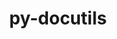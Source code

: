 ---
title: "py-docutils"
layout: cache
categories: [package, v0.20.2]
meta: {"versions": ["0.19"], "compilers": ["gcc@=11.1.0", "gcc@=11.4.0", "gcc@=7.3.1", "gcc@=7.5.0"], "oss": ["amzn2", "ubuntu18.04", "ubuntu20.04", "ubuntu22.04"], "platforms": ["linux"], "targets": ["aarch64", "neoverse_n1", "ppc64le", "x86_64_v3"], "stacks": ["aws-ahug", "aws-ahug-aarch64", "aws-isc", "aws-isc-aarch64", "e4s", "e4s-power", "ml-linux-x86_64-cuda", "radiuss", "root"], "num_specs": 10, "num_specs_by_stack": {"aws-isc-aarch64": 2, "aws-ahug-aarch64": 4, "root": 10, "aws-ahug": 2, "aws-isc": 1, "radiuss": 1, "e4s-power": 1, "e4s": 1, "ml-linux-x86_64-cuda": 1}}
spec_details: [{"hash": "tgfhcl3i76436yobypwrwvhfllteedqx", "compiler": "gcc@=7.3.1", "versions": ["0.19"], "os": "amzn2", "platform": "linux", "target": "aarch64", "variants": ["build_system=python_pip"], "stacks": ["aws-isc-aarch64", "aws-ahug-aarch64", "root"], "size": "-", "tarball": "https://binaries.spack.io/releases/v0.20.2/build_cache/linux-amzn2-aarch64/gcc-7.3.1/py-docutils-0.19/linux-amzn2-aarch64-gcc-7.3.1-py-docutils-0.19-tgfhcl3i76436yobypwrwvhfllteedqx.spack"}, {"hash": "rc4ofxzspqk5kbrwhtjhddg7vfl3rb6z", "compiler": "gcc@=7.3.1", "versions": ["0.19"], "os": "amzn2", "platform": "linux", "target": "aarch64", "variants": ["build_system=python_pip"], "stacks": ["aws-ahug-aarch64", "root"], "size": "-", "tarball": "https://binaries.spack.io/releases/v0.20.2/build_cache/linux-amzn2-aarch64/gcc-7.3.1/py-docutils-0.19/linux-amzn2-aarch64-gcc-7.3.1-py-docutils-0.19-rc4ofxzspqk5kbrwhtjhddg7vfl3rb6z.spack"}, {"hash": "ahiccob3662wqf5clb3fzg7sslcqakth", "compiler": "gcc@=7.3.1", "versions": ["0.19"], "os": "amzn2", "platform": "linux", "target": "neoverse_n1", "variants": ["build_system=python_pip"], "stacks": ["aws-isc-aarch64", "aws-ahug-aarch64", "root"], "size": "-", "tarball": "https://binaries.spack.io/releases/v0.20.2/build_cache/linux-amzn2-neoverse_n1/gcc-7.3.1/py-docutils-0.19/linux-amzn2-neoverse_n1-gcc-7.3.1-py-docutils-0.19-ahiccob3662wqf5clb3fzg7sslcqakth.spack"}, {"hash": "xfy3t6sqsy4rwfj3tbbkltt6bo55eq7a", "compiler": "gcc@=7.3.1", "versions": ["0.19"], "os": "amzn2", "platform": "linux", "target": "neoverse_n1", "variants": ["build_system=python_pip"], "stacks": ["aws-ahug-aarch64", "root"], "size": "-", "tarball": "https://binaries.spack.io/releases/v0.20.2/build_cache/linux-amzn2-neoverse_n1/gcc-7.3.1/py-docutils-0.19/linux-amzn2-neoverse_n1-gcc-7.3.1-py-docutils-0.19-xfy3t6sqsy4rwfj3tbbkltt6bo55eq7a.spack"}, {"hash": "6vkt6s6zwubprksd4q2k3yveokjjv6jz", "compiler": "gcc@=7.3.1", "versions": ["0.19"], "os": "amzn2", "platform": "linux", "target": "x86_64_v3", "variants": ["build_system=python_pip"], "stacks": ["root", "aws-ahug", "aws-isc"], "size": "-", "tarball": "https://binaries.spack.io/releases/v0.20.2/build_cache/linux-amzn2-x86_64_v3/gcc-7.3.1/py-docutils-0.19/linux-amzn2-x86_64_v3-gcc-7.3.1-py-docutils-0.19-6vkt6s6zwubprksd4q2k3yveokjjv6jz.spack"}, {"hash": "ca3dholiv2tmtgtvkads5z6vkqujkndb", "compiler": "gcc@=7.3.1", "versions": ["0.19"], "os": "amzn2", "platform": "linux", "target": "x86_64_v3", "variants": ["build_system=python_pip"], "stacks": ["root", "aws-ahug"], "size": "-", "tarball": "https://binaries.spack.io/releases/v0.20.2/build_cache/linux-amzn2-x86_64_v3/gcc-7.3.1/py-docutils-0.19/linux-amzn2-x86_64_v3-gcc-7.3.1-py-docutils-0.19-ca3dholiv2tmtgtvkads5z6vkqujkndb.spack"}, {"hash": "yiwke5qsfsf7kwaorvibjsy5vg3exkiy", "compiler": "gcc@=7.5.0", "versions": ["0.19"], "os": "ubuntu18.04", "platform": "linux", "target": "x86_64_v3", "variants": ["build_system=python_pip"], "stacks": ["radiuss", "root"], "size": "-", "tarball": "https://binaries.spack.io/releases/v0.20.2/build_cache/linux-ubuntu18.04-x86_64_v3/gcc-7.5.0/py-docutils-0.19/linux-ubuntu18.04-x86_64_v3-gcc-7.5.0-py-docutils-0.19-yiwke5qsfsf7kwaorvibjsy5vg3exkiy.spack"}, {"hash": "galwxuq56s6sjgximorlse4y2bqgopbh", "compiler": "gcc@=11.1.0", "versions": ["0.19"], "os": "ubuntu20.04", "platform": "linux", "target": "ppc64le", "variants": ["build_system=python_pip"], "stacks": ["root", "e4s-power"], "size": "-", "tarball": "https://binaries.spack.io/releases/v0.20.2/build_cache/linux-ubuntu20.04-ppc64le/gcc-11.1.0/py-docutils-0.19/linux-ubuntu20.04-ppc64le-gcc-11.1.0-py-docutils-0.19-galwxuq56s6sjgximorlse4y2bqgopbh.spack"}, {"hash": "ene4scysiscytl226e4tntwgadqrz4zm", "compiler": "gcc@=11.1.0", "versions": ["0.19"], "os": "ubuntu20.04", "platform": "linux", "target": "x86_64_v3", "variants": ["build_system=python_pip"], "stacks": ["root", "e4s"], "size": "-", "tarball": "https://binaries.spack.io/releases/v0.20.2/build_cache/linux-ubuntu20.04-x86_64_v3/gcc-11.1.0/py-docutils-0.19/linux-ubuntu20.04-x86_64_v3-gcc-11.1.0-py-docutils-0.19-ene4scysiscytl226e4tntwgadqrz4zm.spack"}, {"hash": "du3voc6snjsyyeo3wdws74pyyaq5h3j2", "compiler": "gcc@=11.4.0", "versions": ["0.19"], "os": "ubuntu22.04", "platform": "linux", "target": "x86_64_v3", "variants": ["build_system=python_pip"], "stacks": ["root", "ml-linux-x86_64-cuda"], "size": "-", "tarball": "https://binaries.spack.io/releases/v0.20.2/build_cache/linux-ubuntu22.04-x86_64_v3/gcc-11.4.0/py-docutils-0.19/linux-ubuntu22.04-x86_64_v3-gcc-11.4.0-py-docutils-0.19-du3voc6snjsyyeo3wdws74pyyaq5h3j2.spack"}]
---